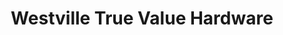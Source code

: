 ---
title: "Westville True Value Hardware"
url: /plaistow/westville-true-value-hardware/
shop: Eisenwaren
---